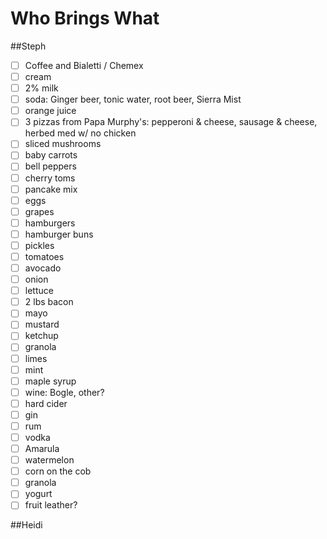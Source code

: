 # Who Brings What

##Steph
- [ ] Coffee and Bialetti / Chemex
- [ ] cream
- [ ] 2% milk
- [ ] soda: Ginger beer, tonic water, root beer, Sierra Mist
- [ ] orange juice
- [ ] 3 pizzas from Papa Murphy's: pepperoni & cheese, sausage & cheese, herbed med w/ no chicken
- [ ] sliced mushrooms
- [ ] baby carrots
- [ ] bell peppers
- [ ] cherry toms
- [ ] pancake mix
- [ ] eggs
- [ ] grapes
- [ ] hamburgers
- [ ] hamburger buns
- [ ] pickles
- [ ] tomatoes
- [ ] avocado
- [ ] onion
- [ ] lettuce
- [ ] 2 lbs bacon
- [ ] mayo
- [ ] mustard
- [ ] ketchup
- [ ] granola
- [ ] limes
- [ ] mint
- [ ] maple syrup
- [ ] wine: Bogle, other?
- [ ] hard cider
- [ ] gin
- [ ] rum
- [ ] vodka
- [ ] Amarula
- [ ] watermelon
- [ ] corn on the cob
- [ ] granola
- [ ] yogurt
- [ ] fruit leather?

##Heidi
